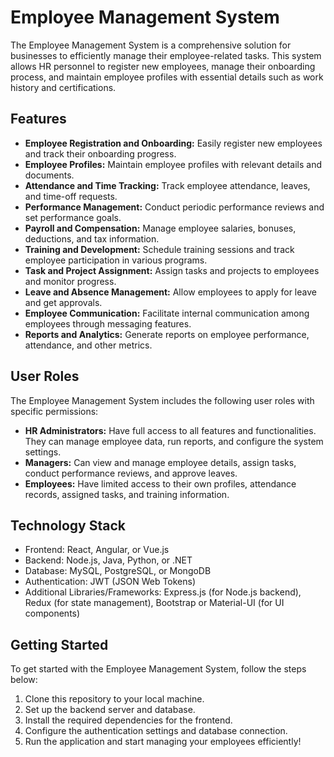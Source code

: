 # Employee Management System

The Employee Management System is a comprehensive solution for businesses to efficiently manage their employee-related tasks. This system allows HR personnel to register new employees, manage their onboarding process, and maintain employee profiles with essential details such as work history and certifications.

## Features

- **Employee Registration and Onboarding:** Easily register new employees and track their onboarding progress.
- **Employee Profiles:** Maintain employee profiles with relevant details and documents.
- **Attendance and Time Tracking:** Track employee attendance, leaves, and time-off requests.
- **Performance Management:** Conduct periodic performance reviews and set performance goals.
- **Payroll and Compensation:** Manage employee salaries, bonuses, deductions, and tax information.
- **Training and Development:** Schedule training sessions and track employee participation in various programs.
- **Task and Project Assignment:** Assign tasks and projects to employees and monitor progress.
- **Leave and Absence Management:** Allow employees to apply for leave and get approvals.
- **Employee Communication:** Facilitate internal communication among employees through messaging features.
- **Reports and Analytics:** Generate reports on employee performance, attendance, and other metrics.

## User Roles

The Employee Management System includes the following user roles with specific permissions:

- **HR Administrators:** Have full access to all features and functionalities. They can manage employee data, run reports, and configure the system settings.
- **Managers:** Can view and manage employee details, assign tasks, conduct performance reviews, and approve leaves.
- **Employees:** Have limited access to their own profiles, attendance records, assigned tasks, and training information.

## Technology Stack

- Frontend: React, Angular, or Vue.js
- Backend: Node.js, Java, Python, or .NET
- Database: MySQL, PostgreSQL, or MongoDB
- Authentication: JWT (JSON Web Tokens)
- Additional Libraries/Frameworks: Express.js (for Node.js backend), Redux (for state management), Bootstrap or Material-UI (for UI components)

## Getting Started

To get started with the Employee Management System, follow the steps below:

1. Clone this repository to your local machine.
2. Set up the backend server and database.
3. Install the required dependencies for the frontend.
4. Configure the authentication settings and database connection.
5. Run the application and start managing your employees efficiently!

